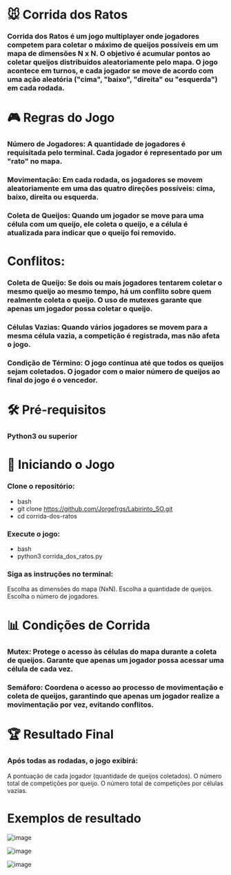 # 🐭 Corrida dos Ratos
### Corrida dos Ratos é um jogo multiplayer onde jogadores competem para coletar o máximo de queijos possíveis em um mapa de dimensões N x N. O objetivo é acumular pontos ao coletar queijos distribuídos aleatoriamente pelo mapa. O jogo acontece em turnos, e cada jogador se move de acordo com uma ação aleatória ("cima", "baixo", "direita" ou "esquerda") em cada rodada.

# 🎮 Regras do Jogo
### Número de Jogadores: A quantidade de jogadores é requisitada pelo terminal. Cada jogador é representado por um "rato" no mapa.
### Movimentação: Em cada rodada, os jogadores se movem aleatoriamente em uma das quatro direções possíveis: cima, baixo, direita ou esquerda.
### Coleta de Queijos: Quando um jogador se move para uma célula com um queijo, ele coleta o queijo, e a célula é atualizada para indicar que o queijo foi removido.

# Conflitos:

### Coleta de Queijo: Se dois ou mais jogadores tentarem coletar o mesmo queijo ao mesmo tempo, há um conflito sobre quem realmente coleta o queijo. O uso de mutexes garante que apenas um jogador possa coletar o queijo.
### Células Vazias: Quando vários jogadores se movem para a mesma célula vazia, a competição é registrada, mas não afeta o jogo.
### Condição de Término: O jogo continua até que todos os queijos sejam coletados. O jogador com o maior número de queijos ao final do jogo é o vencedor.

# 🛠️ Pré-requisitos
### Python3 ou superior

# 🚀 Iniciando o Jogo
### Clone o repositório:
- bash
- git clone https://github.com/Jorgefrgs/Labirinto_SO.git
- cd corrida-dos-ratos
### Execute o jogo:
- bash
- python3 corrida_dos_ratos.py
### Siga as instruções no terminal:
Escolha as dimensões do mapa (NxN).
Escolha a quantidade de queijos.
Escolha o número de jogadores.

# 📊 Condições de Corrida
### Mutex: Protege o acesso às células do mapa durante a coleta de queijos. Garante que apenas um jogador possa acessar uma célula de cada vez.
### Semáforo: Coordena o acesso ao processo de movimentação e coleta de queijos, garantindo que apenas um jogador realize a movimentação por vez, evitando conflitos.

# 🏆 Resultado Final
### Após todas as rodadas, o jogo exibirá:
A pontuação de cada jogador (quantidade de queijos coletados).
O número total de competições por queijo.
O número total de competições por células vazias.

# Exemplos de resultado
![image](https://github.com/user-attachments/assets/8dd5d19b-812e-4a9f-aa29-74b5c1762fb7)

![image](https://github.com/user-attachments/assets/e2e5d65a-e492-4fec-8a74-598c05f22b1f)

![image](https://github.com/user-attachments/assets/3690f825-0277-4771-bbce-ed8343166928)





